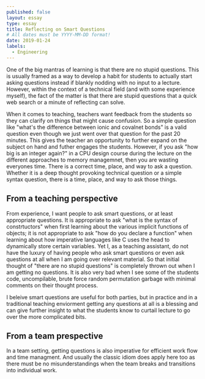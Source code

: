 ```yaml
---
published: false
layout: essay
type: essay
title: Reflecting on Smart Questions
# All dates must be YYYY-MM-DD format!
date: 2019-01-24
labels:
  - Engineering
---
```


One of the big mantras of learning is that there are no stupid questions. This is usually framed as a way to develop a habit for students to actually start asking questions instead if blankly nodding with no input to a lecture. However, within the context of a technical field (and with some experience myself), the fact of the matter is that there are stupid questions that a quick web search or a minute of reflecting can solve.

When it comes to teaching, teachers want feedback from the students so they can clarify on things that might cause confusion. So a simple question like "what's the difference between ionic and covalnet bonds" is a valid question even though we just went over that question for the past 20 minutes. This gives the teacher an opportunity to further expand on the subject on hand and futher engages the students. However, if you ask "how big is an integer again?" in a CPU design course during the lecture on the different approaches to memory managemnet, then you are wasting everyones time. There is a correct time, place, and way to ask a question. Whether it is a deep thought provoking  technical question or a simple syntax question, there is a time, place, and way to ask those things.

## From a teaching perspective

From experience, I want people to ask smart questions, or at least appropriate questions. It is appropriate to ask "what is the syntax of constrtuctors" when first learning about the various implicit functions of objects; it is not appropriate to ask "how do you declare a function" when learning about how imperative languages like C uses the head to dynamically store certain variables. Yet I, as a teaching assistant, do not have the luxury of having people who ask smart questions or even ask questions at all when I am going over relevant material. So that initial thought of "there are no stupid questions" is completely thrown out when I am getting no questions. It is also very bad when I see some of the students code, uncompilable, brute force random permutation garbage with minimal comments on their thought process. 

I beleive smart questions are useful for both parties, but in practice and in a traditional teaching enviorment getting any questions at all is a blessing and can give further insight to what the students know to curtail lecture to go over the more complicated bits. 

## From a team prespective

In a team setting, getting questions is also imperative for efficient work flow and time managment. And usually the classic idiom does apply here too as there must be no misunderstandings when the team breaks and transitions into individual work. 
